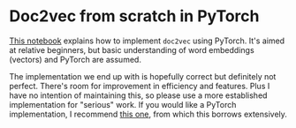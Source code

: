 Doc2vec from scratch in PyTorch
===============================

[This notebook](./doc2vec.ipynb) explains how to implement `doc2vec` using PyTorch. It's aimed at relative beginners, but basic understanding of word embeddings (vectors) and PyTorch are assumed.

The implementation we end up with is hopefully correct but definitely not perfect. There's room for improvement in efficiency and features. Plus I have no intention of maintaining this, so please use a more established implementation for "serious" work. If you would like a PyTorch implementation, I recommend [this one](https://github.com/ilenic/paragraph-vectors), from which this borrows extensively.
